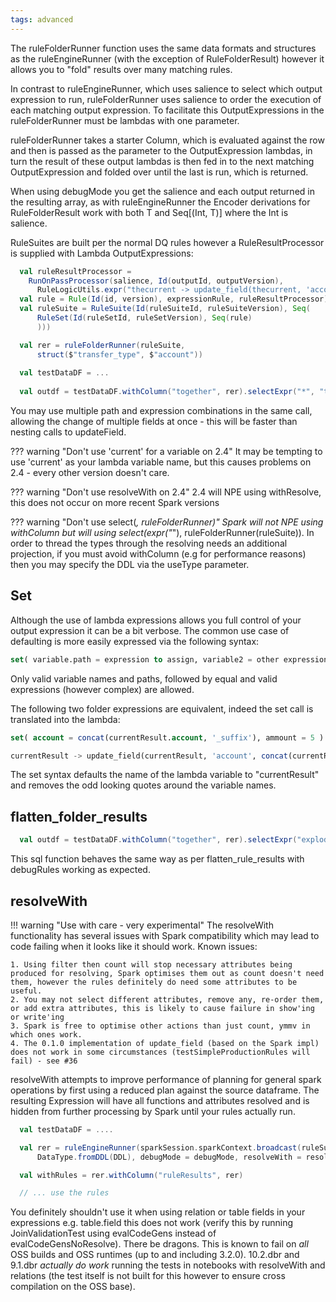 ```yaml
---
tags: advanced
---
```

   
The ruleFolderRunner function uses the same data formats and structures as the ruleEngineRunner (with the exception of RuleFolderResult) however it allows you to "fold" results over many matching rules.

In contrast to ruleEngineRunner, which uses salience to select which output expression to run, ruleFolderRunner uses salience to order the execution of each matching output expression.  To facilitate this OutputExpressions in the ruleFolderRunner must be lambdas with one parameter.

ruleFolderRunner takes a starter Column, which is evaluated against the row and then is passed as the parameter to the OutputExpression lambdas, in turn the result of these output lambdas is then fed in to the next matching OutputExpression and folded over until the last is run, which is returned.

When using debugMode you get the salience and each output returned in the resulting array, as with ruleEngineRunner the Encoder derivations for RuleFolderResult work with both T and Seq[(Int, T)] where the Int is salience.

RuleSuites are built per the normal DQ rules however a RuleResultProcessor is supplied with Lambda OutputExpressions:

```{.scala #exampleCode}
  val ruleResultProcessor = 
    RunOnPassProcessor(salience, Id(outputId, outputVersion), 
      RuleLogicUtils.expr("thecurrent -> update_field(thecurrent, 'account', concat(thecurrent.account, '_suffix') )")))
  val rule = Rule(Id(id, version), expressionRule, ruleResultProcessor)
  val ruleSuite = RuleSuite(Id(ruleSuiteId, ruleSuiteVersion), Seq(
      RuleSet(Id(ruleSetId, ruleSetVersion), Seq(rule)
      )))

  val rer = ruleFolderRunner(ruleSuite,
      struct($"transfer_type", $"account"))
  
  val testDataDF = ...
  
  val outdf = testDataDF.withColumn("together", rer).selectExpr("*", "together.result")
```

You may use multiple path and expression combinations in the same call, allowing the change of multiple fields at once - this will be faster than nesting calls to updateField.

??? warning "Don't use 'current' for a variable on 2.4"
    It may be tempting to use 'current' as your lambda variable name, but this causes problems on 2.4 - every other version doesn't care.

??? warning "Don't use resolveWith on 2.4"
    2.4 will NPE using withResolve, this does not occur on more recent Spark versions

??? warning "Don't use select(*, ruleFolderRunner)"
    Spark will not NPE using withColumn but will using select(expr("*"), ruleFolderRunner(ruleSuite)).  In order to thread the types through the resolving needs an additional projection, if you must avoid withColumn (e.g for performance reasons) then you may specify the DDL via the useType parameter.

## Set 

Although the use of lambda expressions allows you full control of your output expression it can be a bit verbose.  The common use case of defaulting is more easily expressed via the following syntax:

```sql
set( variable.path = expression to assign, variable2 = other expression, variable3 = expression using currentResult )
```

Only valid variable names and paths, followed by equal and valid expressions (however complex) are allowed.

The following two folder expressions are equivalent, indeed the set call is translated into the lambda:

```sql
set( account = concat(currentResult.account, '_suffix'), ammount = 5 )

currentResult -> update_field(currentResult, 'account', concat(currentResult.account, '_suffix'), 'ammount', 5 )
```

The set syntax defaults the name of the lambda variable to "currentResult" and removes the odd looking quotes around the variable names. 

## flatten_folder_results

```scala
  val outdf = testDataDF.withColumn("together", rer).selectExpr("explode(flatten_folder_results(together)) as expl").selectExpr("expl.result")
```

This sql function behaves the same way as per flatten_rule_results with debugRules working as expected.

## resolveWith

!!! warning "Use with care - very experimental"
    The resolveWith functionality has several issues with Spark compatibility which may lead to code failing when it looks like it should work.
    Known issues:
    
    1. Using filter then count will stop necessary attributes being produced for resolving, Spark optimises them out as count doesn't need them, however the rules definitely do need some attributes to be useful.
    2. You may not select different attributes, remove any, re-order them, or add extra attributes, this is likely to cause failure in show'ing or write'ing
    3. Spark is free to optimise other actions than just count, ymmv in which ones work.     
    4. The 0.1.0 implementation of update_field (based on the Spark impl) does not work in some circumstances (testSimpleProductionRules will fail) - see #36
     
resolveWith attempts to improve performance of planning for general spark operations by first using a reduced plan against the source dataframe.  The resulting Expression will have all functions and attributes resolved and is hidden from further processing by Spark until your rules actually run. 

```scala
  val testDataDF = ....

  val rer = ruleEngineRunner(sparkSession.sparkContext.broadcast(ruleSuite),
      DataType.fromDDL(DDL), debugMode = debugMode, resolveWith = resolveWith = Some(testDataDF))

  val withRules = rer.withColumn("ruleResults", rer)

  // ... use the rules
```

You definitely shouldn't use it when using relation or table fields in your expressions e.g. table.field this does not work (verify this by running JoinValidationTest using evalCodeGens instead of evalCodeGensNoResolve).  There be dragons.  This is known to fail on *all* OSS builds and OSS runtimes (up to and including 3.2.0).  10.2.dbr and 9.1.dbr *actually do work* running the tests in notebooks with resolveWith and relations (the test itself is not built for this however to ensure cross compilation on the OSS base).
